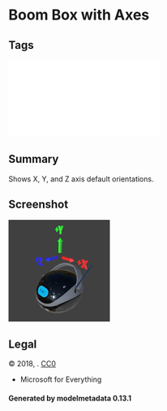 # Boom Box with Axes

## Tags

![sharable](../../README-sharable.md)

## Summary

Shows X, Y, and Z axis default orientations.

## Screenshot

![screenshot](screenshot/screenshot.jpg)

## Legal

&copy; 2018, . [CC0](https://creativecommons.org/publicdomain/zero/1.0/legalcode)

 - Microsoft for Everything

#### Generated by modelmetadata 0.13.1